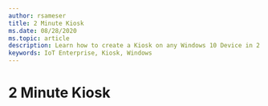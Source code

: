 ```yaml
---
author: rsameser
title: 2 Minute Kiosk
ms.date: 08/28/2020
ms.topic: article
description: Learn how to create a Kiosk on any Windows 10 Device in 2 minutes.
keywords: IoT Enterprise, Kiosk, Windows
---
```


# 2 Minute Kiosk
